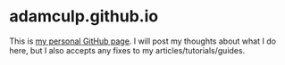 adamculp.github.io
==================

This is [my personal GitHub page](http://adamculp.github.io/). I will post my thoughts about what I do here, but I also accepts any fixes to my articles/tutorials/guides.

